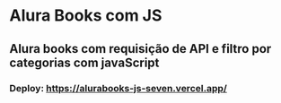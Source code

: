 # Alura Books com JS

## Alura books com requisição de API e filtro por categorias com javaScript

### Deploy: https://alurabooks-js-seven.vercel.app/
